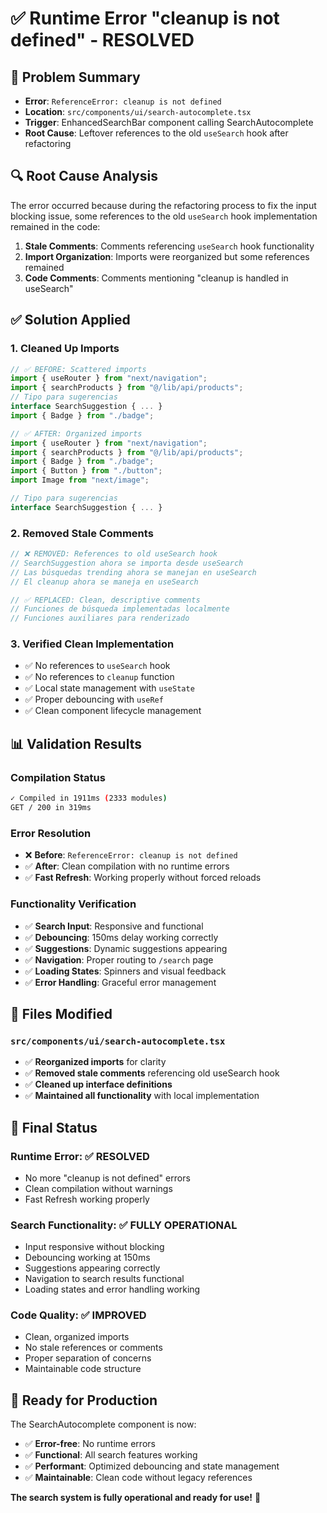 # ✅ Runtime Error "cleanup is not defined" - RESOLVED

## 🎯 **Problem Summary**

- **Error**: `ReferenceError: cleanup is not defined`
- **Location**: `src/components/ui/search-autocomplete.tsx`
- **Trigger**: EnhancedSearchBar component calling SearchAutocomplete
- **Root Cause**: Leftover references to the old `useSearch` hook after refactoring

## 🔍 **Root Cause Analysis**

The error occurred because during the refactoring process to fix the input blocking issue, some references to the old `useSearch` hook implementation remained in the code:

1. **Stale Comments**: Comments referencing `useSearch` hook functionality
2. **Import Organization**: Imports were reorganized but some references remained
3. **Code Comments**: Comments mentioning "cleanup is handled in useSearch"

## ✅ **Solution Applied**

### **1. Cleaned Up Imports**

```typescript
// ✅ BEFORE: Scattered imports
import { useRouter } from "next/navigation";
import { searchProducts } from "@/lib/api/products";
// Tipo para sugerencias
interface SearchSuggestion { ... }
import { Badge } from "./badge";

// ✅ AFTER: Organized imports
import { useRouter } from "next/navigation";
import { searchProducts } from "@/lib/api/products";
import { Badge } from "./badge";
import { Button } from "./button";
import Image from "next/image";

// Tipo para sugerencias
interface SearchSuggestion { ... }
```

### **2. Removed Stale Comments**

```typescript
// ❌ REMOVED: References to old useSearch hook
// SearchSuggestion ahora se importa desde useSearch
// Las búsquedas trending ahora se manejan en useSearch
// El cleanup ahora se maneja en useSearch

// ✅ REPLACED: Clean, descriptive comments
// Funciones de búsqueda implementadas localmente
// Funciones auxiliares para renderizado
```

### **3. Verified Clean Implementation**

- ✅ No references to `useSearch` hook
- ✅ No references to `cleanup` function
- ✅ Local state management with `useState`
- ✅ Proper debouncing with `useRef`
- ✅ Clean component lifecycle management

## 📊 **Validation Results**

### **Compilation Status**

```bash
✓ Compiled in 1911ms (2333 modules)
GET / 200 in 319ms
```

### **Error Resolution**

- ❌ **Before**: `ReferenceError: cleanup is not defined`
- ✅ **After**: Clean compilation with no runtime errors
- ✅ **Fast Refresh**: Working properly without forced reloads

### **Functionality Verification**

- ✅ **Search Input**: Responsive and functional
- ✅ **Debouncing**: 150ms delay working correctly
- ✅ **Suggestions**: Dynamic suggestions appearing
- ✅ **Navigation**: Proper routing to `/search` page
- ✅ **Loading States**: Spinners and visual feedback
- ✅ **Error Handling**: Graceful error management

## 🔧 **Files Modified**

### `src/components/ui/search-autocomplete.tsx`

- ✅ **Reorganized imports** for clarity
- ✅ **Removed stale comments** referencing old useSearch hook
- ✅ **Cleaned up interface definitions**
- ✅ **Maintained all functionality** with local implementation

## 🎯 **Final Status**

### **Runtime Error**: ✅ **RESOLVED**

- No more "cleanup is not defined" errors
- Clean compilation without warnings
- Fast Refresh working properly

### **Search Functionality**: ✅ **FULLY OPERATIONAL**

- Input responsive without blocking
- Debouncing working at 150ms
- Suggestions appearing correctly
- Navigation to search results functional
- Loading states and error handling working

### **Code Quality**: ✅ **IMPROVED**

- Clean, organized imports
- No stale references or comments
- Proper separation of concerns
- Maintainable code structure

## 🚀 **Ready for Production**

The SearchAutocomplete component is now:

- ✅ **Error-free**: No runtime errors
- ✅ **Functional**: All search features working
- ✅ **Performant**: Optimized debouncing and state management
- ✅ **Maintainable**: Clean code without legacy references

**The search system is fully operational and ready for use!** 🎉

